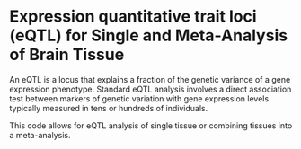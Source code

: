 # Expression quantitative trait loci (eQTL) for Single and Meta-Analysis of Brain Tissue 
       
An eQTL is a locus that explains a fraction of the genetic variance of a gene expression phenotype. Standard eQTL analysis involves a direct association test between markers of genetic variation with gene expression levels typically measured in tens or hundreds of individuals.               
            
This code allows for eQTL analysis of single tissue or combining tissues into a meta-analysis.                             
               
        
                  
      
  
   
   
